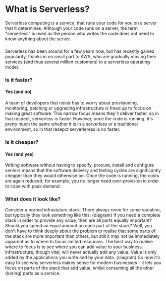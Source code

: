 # What is Serverless?

Serverless computing is a service, that runs your code for you on a server that it determines.
Although your code runs on a server, the term "serverless" is used as the person who writes the code does not need to know anything about the server.
###
Serverless has been around for a few years now, but has recently gained popularity, thanks in no small part to AWS, who are gradually moving their services (and thus several million customers) to a serverless operating model.

### Is it faster?
#### Yes (and  no)
A team of developers that never has to worry about provisioning, monitoring, patching or upgrading infrastructure is freed up to focus on making great software. This narrow focus means they'll deliver faster, so in that respect, serverless is faster. However, once the code is running, it's pretty much the same whether it is in a serverless or a traditional environment, so in that resepct serverleress is no faster.


### Is it cheaper?
#### Yes (and  yes)
Writing software without having to specify, procure, install and configure servers means that the software delivery and testing cycles are significantly cheaper than they would otherwise be. Once the code is running, the costs are again reduced, for example, you no longer need over-provision in order to cope with peak demand.

### What does it look like?
Consider a normal infrastuture stack. There always room for some variation, but typically they look something like this:
{diagram}
If you need a complete stack in order to provide any value, then are all parts equally important? Should you spend an equal amount on each part of the stack? Well, you don't have to think deeply about the problem to realise that some parts of the stack are more important than others, but still it may not be immediately apparent as to where to focus limited resources. The best way to realise where to focus is to see where you can add value to your business. Infrastructure, though vital, will never actually add any value. Value is only added by the applications you write and by your data.
{diagram}
So now it's easy to see why serverless makes sense for modern businesses - it lets you focus on parts of the stack that add value, whilst consuming all the other (boring) parts as a service.



